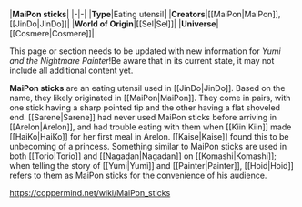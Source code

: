 |**MaiPon sticks**|
|-|-|
|**Type**|Eating utensil|
|**Creators**|[[MaiPon\|MaiPon]], [[JinDo\|JinDo]]|
|**World of Origin**|[[Sel\|Sel]]|
|**Universe**|[[Cosmere\|Cosmere]]|

This page or section needs to be updated with new information for *Yumi and the Nightmare Painter*!Be aware that in its current state, it may not include all additional content yet.

**MaiPon sticks** are an eating utensil used in [[JinDo\|JinDo]]. Based on the name, they likely originated in [[MaiPon\|MaiPon]]. They come in pairs, with one stick having a sharp pointed tip and the other having a flat shoveled end.
[[Sarene\|Sarene]] had never used MaiPon sticks before arriving in [[Arelon\|Arelon]], and had trouble eating with them when [[Kiin\|Kiin]] made [[HaiKo\|HaiKo]] for her first meal in Arelon. [[Kaise\|Kaise]] found this to be unbecoming of a princess.
Something similar to MaiPon sticks are used in both [[Torio\|Torio]] and [[Nagadan\|Nagadan]] on [[Komashi\|Komashi]]; when telling the story of [[Yumi\|Yumi]] and [[Painter\|Painter]], [[Hoid\|Hoid]] refers to them as MaiPon sticks for the convenience of his audience.



https://coppermind.net/wiki/MaiPon_sticks